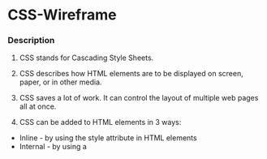 # **CSS-Wireframe**


### **Description**


1) CSS stands for Cascading Style Sheets.

2) CSS describes how HTML elements are to be displayed on screen, paper, or in other media.

3) CSS saves a lot of work. It can control the layout of multiple web pages all at once.

4) CSS can be added to HTML elements in 3 ways:

* Inline - by using the style attribute in HTML elements
* Internal - by using a <style> element in the <head> section*
* External - by using an external CSS file

